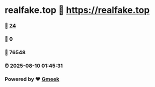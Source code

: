 # realfake.top :link: https://realfake.top 
### :page_facing_up: [24](https://realfake.top/tag.html) 
### :speech_balloon: 0 
### :hibiscus: 76548 
### :alarm_clock: 2025-08-10 01:45:31 
### Powered by :heart: [Gmeek](https://github.com/Meekdai/Gmeek)
